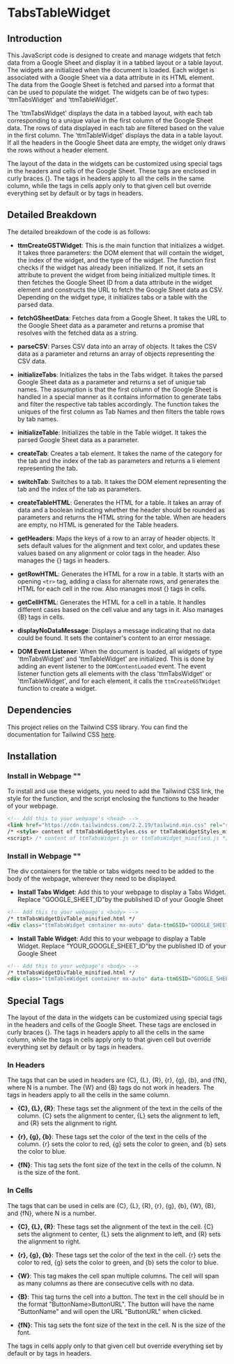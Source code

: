 # TabsTableWidget

## Introduction

This JavaScript code is designed to create and manage widgets that fetch data from a Google Sheet and display it in a tabbed layout or a table layout. The widgets are initialized when the document is loaded. Each widget is associated with a Google Sheet via a data attribute in its HTML element. The data from the Google Sheet is fetched and parsed into a format that can be used to populate the widget. The widgets can be of two types: 'ttmTabsWidget' and 'ttmTableWidget'.

The 'ttmTabsWidget' displays the data in a tabbed layout, with each tab corresponding to a unique value in the first column of the Google Sheet data. The rows of data displayed in each tab are filtered based on the value in the first column. The 'ttmTableWidget' displays the data in a table layout. If all the headers in the Google Sheet data are empty, the widget only draws the rows without a header element.

The layout of the data in the widgets can be customized using special tags in the headers and cells of the Google Sheet. These tags are enclosed in curly braces {}. The tags in headers apply to all the cells in the same column, while the tags in cells apply only to that given cell but override everything set by default or by tags in headers.

## Detailed Breakdown

The detailed breakdown of the code is as follows:

- **ttmCreateGSTWidget**: This is the main function that initializes a widget. It takes three parameters: the DOM element that will contain the widget, the index of the widget, and the type of the widget. The function first checks if the widget has already been initialized. If not, it sets an attribute to prevent the widget from being initialized multiple times. It then fetches the Google Sheet ID from a data attribute in the widget element and constructs the URL to fetch the Google Sheet data as CSV. Depending on the widget type, it initializes tabs or a table with the parsed data.

- **fetchGSheetData**: Fetches data from a Google Sheet. It takes the URL to the Google Sheet data as a parameter and returns a promise that resolves with the fetched data as a string.

- **parseCSV**: Parses CSV data into an array of objects. It takes the CSV data as a parameter and returns an array of objects representing the CSV data.

- **initializeTabs**: Initializes the tabs in the Tabs widget. It takes the parsed Google Sheet data as a parameter and returns a set of unique tab names. The assumption is that the first column of the Google Sheet is handled in a special manner as it contains information to generate tabs and filter the respective tab tables accordingly. The function takes the uniques of the first column as Tab Names and then filters the table rows by tab names.

- **initializeTable**: Initializes the table in the Table widget. It takes the parsed Google Sheet data as a parameter.

- **createTab**: Creates a tab element. It takes the name of the category for the tab and the index of the tab as parameters and returns a li element representing the tab.

- **switchTab**: Switches to a tab. It takes the DOM element representing the tab and the index of the tab as parameters.

- **createTableHTML**: Generates the HTML for a table. It takes an array of data and a boolean indicating whether the header should be rounded as parameters and returns the HTML string for the table. When are headers are empty, no HTML is generated for the Table headers.

- **getHeaders**: Maps the keys of a row to an array of header objects. It sets default values for the alignment and text color, and updates these values based on any alignment or color tags in the header. Also manages the {} tags in headers.

- **getRowHTML**: Generates the HTML for a row in a table. It starts with an opening `<tr>` tag, adding a class for alternate rows, and generates the HTML for each cell in the row. Also manages most {} tags in cells.

- **getCellHTML**: Generates the HTML for a cell in a table. It handles different cases based on the cell value and any tags in it. Also manages {B} tags in cells.

- **displayNoDataMessage**: Displays a message indicating that no data could be found. It sets the container's content to an error message.

- **DOM Event Listener**: When the document is loaded, all widgets of type 'ttmTabsWidget' and 'ttmTableWidget' are initialized. This is done by adding an event listener to the `DOMContentLoaded` event. The event listener function gets all elements with the class 'ttmTabsWidget' or 'ttmTableWidget', and for each element, it calls the `ttmCreateGSTWidget` function to create a widget.

## Dependencies

This project relies on the Tailwind CSS library. You can find the documentation for Tailwind CSS [here](https://tailwindcss.com/docs).

## Installation

### Install in Webpage "<head>"
To install and use these widgets, you need to add the Tailwind CSS link, the style for the function, and the script enclosing the functions to the header of your webpage.
```html
<!-- Add this to your webpage's <head> -->
<link href="https://cdn.tailwindcss.com/2.2.19/tailwind.min.css" rel="stylesheet">
/* <style> content of ttmTabsWidgetStyles.css or ttmTabsWidgetStyles_minified.css */
<script> /* content of ttmTabsWidget.js or ttmTabsWidget_minified.js */ </script>
```
### Install in Webpage "<body>"
The div containers for the table or tabs widgets need to be added to the body of the webpage, wherever they need to be displayed.

- **Install Tabs Widget**: Add this to your webpage to display a Tabs Widget. Replace "GOOGLE_SHEET_ID"by the published ID of your Google Sheet
```html
<!-- Add this to your webpage's <body> -->
/* ttmTabsWidgetDivTable_minified.html */
<div class="ttmTabsWidget container mx-auto" data-ttmGSID="GOOGLE_SHEET_ID"><div class="flex justify-center"><div class="w-full"><div class="bg-white shadow-sm rounded-sm my-6"><ul class="flex justify-around"></ul><div class="w-full widget-container"></div></div></div></div></div><script>if(typeof ttmCreateGSTWidget!=='function'){Array.from(document.getElementsByClassName('ttmTabsWidget')).forEach(el=>{el.innerHTML=`<div style="height:192px;background-color:#D3D3D3;color:#808080;display:flex;align-items:center;justify-content:center;flex-direction:column;"><p>EC Teams Tabs Widget from Google Sheets Data</p><br><p>No data available yet. Attach a Data Attribute to this object, named data-ttmGSID whose value is the published ID of the Google Sheet you want to access</p></div>`;});}</script>
```

- **Install Table Widget**: Add this to your webpage to display a Table Widget. Replace "YOUR_GOOGLE_SHEET_ID"by the published ID of your Google Sheet
```html
<!-- Add this to your webpage's <body> -->
/* ttmTabsWidgetDivTable_minified.html */
<div class="ttmTableWidget container mx-auto" data-ttmGSID="GOOGLE_SHEET_ID"><div class="flex justify-center"><div class="w-full"><div class="bg-white shadow-sm rounded-sm my-6"><div class="w-full widget-container"></div></div></div></div></div><script>if(typeof ttmCreateGSTWidget!=='function'){Array.from(document.getElementsByClassName('ttmTableWidget')).forEach(el=>{el.innerHTML=`<div style="height:192px;background-color:#D3D3D3;color:#808080;display:flex;align-items:center;justify-content:center;flex-direction:column;"><p>Camps Pricing Table Widget from Google Sheets Data</p><br><p>No data available yet. Attach a Data Attribute to this object, named data-ttmGSID whose value is the published ID of the Google Sheet you want to access</p></div>`;});}</script>
```

## Special Tags

The layout of the data in the widgets can be customized using special tags in the headers and cells of the Google Sheet. These tags are enclosed in curly braces {}. The tags in headers apply to all the cells in the same column, while the tags in cells apply only to that given cell but override everything set by default or by tags in headers.

### In Headers

The tags that can be used in headers are {C}, {L}, {R}, {r}, {g}, {b}, and {fN}, where N is a number. The {W} and {B} tags do not work in headers. The tags in headers apply to all the cells in the same column.

- **{C}, {L}, {R}**: These tags set the alignment of the text in the cells of the column. {C} sets the alignment to center, {L} sets the alignment to left, and {R} sets the alignment to right.

- **{r}, {g}, {b}**: These tags set the color of the text in the cells of the column. {r} sets the color to red, {g} sets the color to green, and {b} sets the color to blue.

- **{fN}**: This tag sets the font size of the text in the cells of the column. N is the size of the font.

### In Cells

The tags that can be used in cells are {C}, {L}, {R}, {r}, {g}, {b}, {W}, {B}, and {fN}, where N is a number.

- **{C}, {L}, {R}**: These tags set the alignment of the text in the cell. {C} sets the alignment to center, {L} sets the alignment to left, and {R} sets the alignment to right.

- **{r}, {g}, {b}**: These tags set the color of the text in the cell. {r} sets the color to red, {g} sets the color to green, and {b} sets the color to blue.

- **{W}**: This tag makes the cell span multiple columns. The cell will span as many columns as there are consecutive cells with no data.

- **{B}**: This tag turns the cell into a button. The text in the cell should be in the format "ButtonName>ButtonURL". The button will have the name "ButtonName" and will open the URL "ButtonURL" when clicked.

- **{fN}**: This tag sets the font size of the text in the cell. N is the size of the font.

The tags in cells apply only to that given cell but override everything set by default or by tags in headers.
